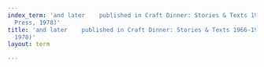 ```yaml
---
index_term: 'and later    published in Craft Dinner: Stories & Texts 1966-1976 (Aya
  Press, 1978)'
title: 'and later    published in Craft Dinner: Stories & Texts 1966-1976 (Aya Press,
  1978)'
layout: term

---
```


